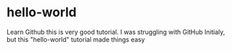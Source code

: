 # hello-world
Learn Github
this is very good tutorial. I was struggling with GitHub Initialy, but this "hello-world" tutorial made things easy

